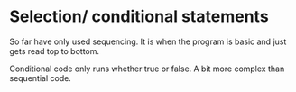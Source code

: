 # Selection/ conditional statements

So far have only used sequencing. It is when the program is basic and just gets read top to bottom.

Conditional code only runs whether true or false. A bit more complex than sequential code.